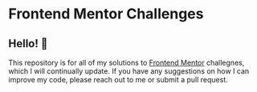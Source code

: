 # Frontend Mentor Challenges

## Hello! 👋

This repository is for all of my solutions to [Frontend Mentor](https://www.frontendmentor.io) challegnes, which I will continually update. If you have any suggestions on how I can improve my code, please reach out to me or submit a pull request.

